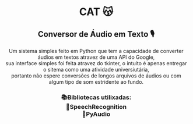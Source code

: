 <h1 align="center"> CAT 😽</h1>
<h2 align="center"> Conversor de Áudio em Texto 🎙️</h2>
<p align="center"> Um sistema simples feito em Python que tem a capacidade de converter áudios em textos
atravez de uma API do Google, <br> sua interface simples foi feita atravez do tkinter, o intuito é apenas entregar o sitema como uma atividade 
universiutária, <br> portanto não espere conversões de longos arquivos de áudios ou com algum tipo de som estridente ao fundo. </p>

<h3 align="center" > 📚Bibliotecas utilixadas: <br>
📕SpeechRecognition <br>
📘PyAudio <br>
</h3>
